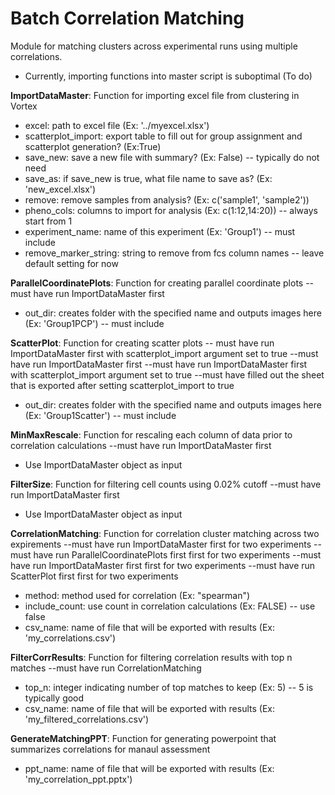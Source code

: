 # Batch Correlation Matching
Module for matching clusters across experimental runs using multiple correlations.
* Currently, importing functions into master script is suboptimal (To do)

**ImportDataMaster**:
Function for importing excel file from clustering in Vortex
* excel: path to excel file (Ex: '../myexcel.xlsx')
* scatterplot_import: export table to fill out for group assignment and scatterplot generation? (Ex:True)
* save_new: save a new file with summary? (Ex: False) -- typically do not need
* save_as: if save_new is true, what file name to save as? (Ex: 'new_excel.xlsx')
* remove: remove samples from analysis? (Ex: c('sample1', 'sample2'))
* pheno_cols: columns to import for analysis (Ex: c(1:12,14:20)) -- always start from 1
* experiment_name: name of this experiment (Ex: 'Group1') -- must include
* remove_marker_string: string to remove from fcs column names -- leave default setting for now

**ParallelCoordinatePlots**:
Function for creating parallel coordinate plots
--must have run ImportDataMaster first
* out_dir: creates folder with the specified name and outputs images here (Ex: 'Group1PCP') -- must include

**ScatterPlot**:
Function for creating scatter plots -- must have run ImportDataMaster first with scatterplot_import argument set to true
--must have run ImportDataMaster first
--must have run ImportDataMaster first with scatterplot_import argument set to true
--must have filled out the sheet that is exported after setting scatterplot_import to true
* out_dir: creates folder with the specified name and outputs images here (Ex: 'Group1Scatter') -- must include

**MinMaxRescale**:
Function for rescaling each column of data prior to correlation calculations
--must have run ImportDataMaster first
* Use ImportDataMaster object as input

**FilterSize**:
Function for filtering cell counts using 0.02% cutoff
--must have run ImportDataMaster first
* Use ImportDataMaster object as input

**CorrelationMatching**:
Function for correlation cluster matching across two expirements
--must have run ImportDataMaster first for two experiments
--must have run ParallelCoordinatePlots first first for two experiments
--must have run ImportDataMaster first first for two experiments
--must have run ScatterPlot first first for two experiments
* method: method used for correlation (Ex: "spearman")
* include_count: use count in correlation calculations (Ex: FALSE) -- use false
* csv_name: name of file that will be exported with results (Ex: 'my_correlations.csv')

**FilterCorrResults**:
Function for filtering correlation results with top n matches
--must have run CorrelationMatching
* top_n: integer indicating number of top matches to keep (Ex: 5) -- 5 is typically good
* csv_name: name of file that will be exported with results (Ex: 'my_filtered_correlations.csv')

**GenerateMatchingPPT**:
Function for generating powerpoint that summarizes correlations for manaul assessment
* ppt_name: name of file that will be exported with results (Ex: 'my_correlation_ppt.pptx')
